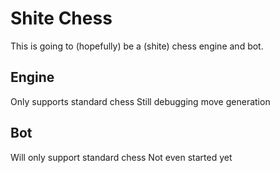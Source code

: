 # Shite Chess
This is going to (hopefully) be a (shite) chess engine and bot.

## Engine

Only supports standard chess
Still debugging move generation

## Bot

Will only support standard chess
Not even started yet

